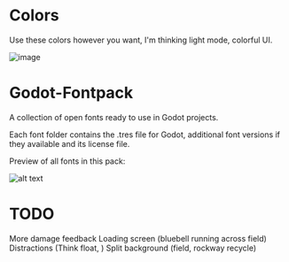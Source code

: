 # Colors

Use these colors however you want, I'm thinking light mode, colorful UI.

![image](https://github.com/23marabi/feed-the-pig/assets/85466117/5f445ff5-9f54-4cf3-9da4-489ca9eb29d8)


# Godot-Fontpack
A collection of open fonts ready to use in Godot projects.

Each font folder contains the .tres file for Godot, additional font versions if they available and its license file.

Preview of all fonts in this pack:

![alt text](https://raw.githubusercontent.com/dalton5000/Godot-Fontpack/master/fonts/overview.PNG "Preview Image")


# TODO

More damage feedback
Loading screen (bluebell running across field)
Distractions (Think float, )
Split background (field, rockway recycle)